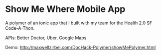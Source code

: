 Show Me Where Mobile App
==============

A polymer of an ionic app that I built with my team for the Health 2.0 SF Code-A-Thon.
  
  APIs: Better Doctor, Uber, Google Maps


Demo: http://maxwellzirbel.com/DocHack-Polymer/showMePolymer.html
